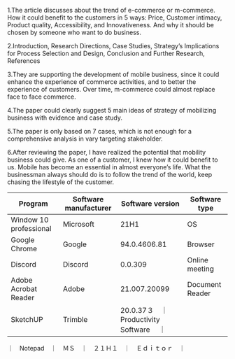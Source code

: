 1.The article discusses about the trend of e-commerce or m-commerce. How it could benefit to the customers in 5 ways: Price, Customer intimacy, Product quality, Accessibility, and Innovativeness. And why it should be chosen by someone who want to do business.  

2.Introduction, Research Directions, Case Studies, Strategy’s Implications for Process Selection and Design, Conclusion and Further Research, References 

3.They are supporting the development of mobile business, since it could enhance the experience of commerce activities, and to better the experience of customers. Over time, m-commerce could almost replace face to face commerce. 

4.The paper could clearly suggest 5 main ideas of strategy of mobilizing business with evidence and case study. 

5.The paper is only based on 7 cases, which is not enough for a comprehensive analysis in vary targeting stakeholder. 

6.After reviewing the paper, I have realized the potential that mobility business could give. As one of a customer, I knew how it could benefit to us. Mobile has become an essential in almost everyone’s life. What the businessman always should do is to follow the trend of the world, keep chasing the lifestyle of the customer.



| Program | Software manufacturer | Software version | Software type |
|---      | ---                   | ---              | ---           |
| Window 10 professional | Microsoft | 21H1 | OS |
| Google Chrome | Google | 94.0.4606.81 | Browser |
| Discord | Discord | 0.0.309 | Online meeting |
| Adobe Acrobat Reader | Adobe | 21.007.20099 | Document Reader |
| SketchUP | Trimble | 20.0.37３　｜　Productivity Software 　｜
｜　Notepad　｜　ＭＳ　｜　２１Ｈ１　｜　Ｅｄｉｔｏｒ　｜
　　　  